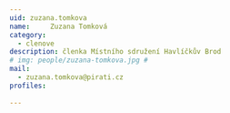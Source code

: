 ```yaml
---
uid: zuzana.tomkova
name:     Zuzana Tomková
category:
  - clenove
description: členka Místního sdružení Havlíčkův Brod
# img: people/zuzana-tomkova.jpg #
mail:
  - zuzana.tomkova@pirati.cz
profiles:
  
---
```

